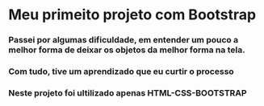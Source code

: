 # Meu primeito projeto com Bootstrap 

### Passei por algumas dificuldade, em entender um pouco a melhor forma de deixar os objetos da melhor forma na tela.
### Com tudo, tive um aprendizado que eu curtir o processo
### Neste projeto foi ultilizado apenas HTML-CSS-BOOTSTRAP